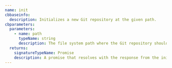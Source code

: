 ```yaml
---
name: init
cbbaseinfo:
  description: Initializes a new Git repository at the given path.
cbparameters:
  parameters:
    - name: path
      typeName: string
      description: The file system path where the Git repository should be initialized.
  returns:
    signatureTypeName: Promise
    description: A promise that resolves with the response from the init event.
---
```

<CBBaseInfo/> 
 <CBParameters/>